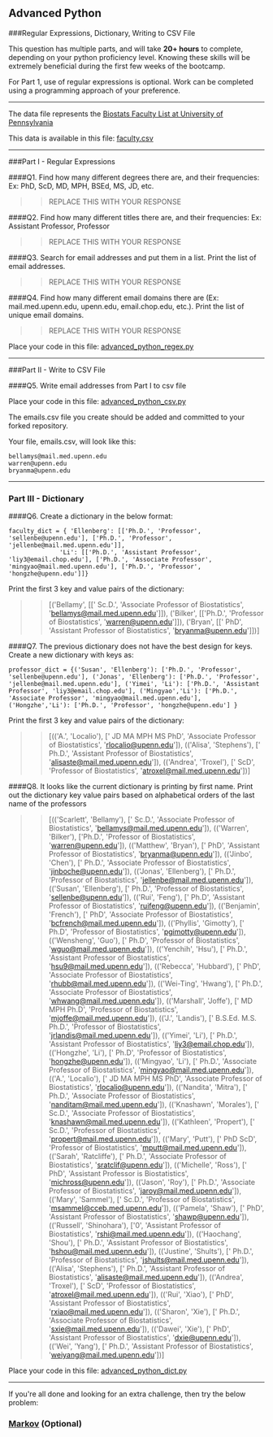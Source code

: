 ## Advanced Python    

###Regular Expressions, Dictionary, Writing to CSV File  

This question has multiple parts, and will take **20+ hours** to complete, depending on your python proficiency level.  Knowing these skills will be extremely beneficial during the first few weeks of the bootcamp.

For Part 1, use of regular expressions is optional.  Work can be completed using a programming approach of your preference. 

---

The data file represents the [Biostats Faculty List at University of Pennsylvania](http://www.med.upenn.edu/cceb/biostat/faculty.shtml)

This data is available in this file:  [faculty.csv](python/faculty.csv)

--- 

###Part I - Regular Expressions  


####Q1. Find how many different degrees there are, and their frequencies: Ex:  PhD, ScD, MD, MPH, BSEd, MS, JD, etc.

>> REPLACE THIS WITH YOUR RESPONSE


####Q2. Find how many different titles there are, and their frequencies:  Ex:  Assistant Professor, Professor

>> REPLACE THIS WITH YOUR RESPONSE


####Q3. Search for email addresses and put them in a list.  Print the list of email addresses.

>> REPLACE THIS WITH YOUR RESPONSE


####Q4. Find how many different email domains there are (Ex:  mail.med.upenn.edu, upenn.edu, email.chop.edu, etc.).  Print the list of unique email domains.

>> REPLACE THIS WITH YOUR RESPONSE

Place your code in this file: [advanced_python_regex.py](python/advanced_python_regex.py)

---

###Part II - Write to CSV File

####Q5.  Write email addresses from Part I to csv file

Place your code in this file: [advanced_python_csv.py](python/advanced_python_csv.py)

The emails.csv file you create should be added and committed to your forked repository.

Your file, emails.csv, will look like this:
```
bellamys@mail.med.upenn.edu
warren@upenn.edu
bryanma@upenn.edu
```

---

### Part III - Dictionary

####Q6.  Create a dictionary in the below format:
```
faculty_dict = { 'Ellenberg': [['Ph.D.', 'Professor', 'sellenbe@upenn.edu'], ['Ph.D.', 'Professor', 'jellenbe@mail.med.upenn.edu']],
              'Li': [['Ph.D.', 'Assistant Professor', 'liy3@email.chop.edu'], ['Ph.D.', 'Associate Professor', 'mingyao@mail.med.upenn.edu'], ['Ph.D.', 'Professor', 'hongzhe@upenn.edu']]}
```
Print the first 3 key and value pairs of the dictionary:

>> [('Bellamy', [[' Sc.D.', 'Associate Professor of Biostatistics', 'bellamys@mail.med.upenn.edu']]), ('Bilker', [['Ph.D.', 'Professor of Biostatistics', 'warren@upenn.edu']]), ('Bryan', [[' PhD', 'Assistant Professor of Biostatistics', 'bryanma@upenn.edu']])]

####Q7.  The previous dictionary does not have the best design for keys.  Create a new dictionary with keys as:

```
professor_dict = {('Susan', 'Ellenberg'): ['Ph.D.', 'Professor', 'sellenbe@upenn.edu'], ('Jonas', 'Ellenberg'): ['Ph.D.', 'Professor', 'jellenbe@mail.med.upenn.edu'], ('Yimei', 'Li'): ['Ph.D.', 'Assistant Professor', 'liy3@email.chop.edu'], ('Mingyao','Li'): ['Ph.D.', 'Associate Professor', 'mingyao@mail.med.upenn.edu'], ('Hongzhe','Li'): ['Ph.D.', 'Professor', 'hongzhe@upenn.edu'] }
```

Print the first 3 key and value pairs of the dictionary:

>> [(('A.', 'Localio'), [' JD MA MPH MS PhD', 'Associate Professor of Biostatistics', 'rlocalio@upenn.edu']), (('Alisa', 'Stephens'), [' Ph.D.', 'Assistant Professor of Biostatistics', 'alisaste@mail.med.upenn.edu']), (('Andrea', 'Troxel'), [' ScD', 'Professor of Biostatistics', 'atroxel@mail.med.upenn.edu'])]

####Q8.  It looks like the current dictionary is printing by first name.  Print out the dictionary key value pairs based on alphabetical orders of the last name of the professors

>> [(('Scarlett', 'Bellamy'), [' Sc.D.', 'Associate Professor of Biostatistics', 'bellamys@mail.med.upenn.edu']), (('Warren', 'Bilker'), ['Ph.D.', 'Professor of Biostatistics', 'warren@upenn.edu']), (('Matthew', 'Bryan'), [' PhD', 'Assistant Professor of Biostatistics', 'bryanma@upenn.edu']), (('Jinbo', 'Chen'), [' Ph.D.', 'Associate Professor of Biostatistics', 'jinboche@upenn.edu']), (('Jonas', 'Ellenberg'), [' Ph.D.', 'Professor of Biostatistics', 'jellenbe@mail.med.upenn.edu']), (('Susan', 'Ellenberg'), [' Ph.D.', 'Professor of Biostatistics', 'sellenbe@upenn.edu']), (('Rui', 'Feng'), [' Ph.D', 'Assistant Professor of Biostatistics', 'ruifeng@upenn.edu']), (('Benjamin', 'French'), [' PhD', 'Associate Professor of Biostatistics', 'bcfrench@mail.med.upenn.edu']), (('Phyllis', 'Gimotty'), [' Ph.D', 'Professor of Biostatistics', 'pgimotty@upenn.edu']), (('Wensheng', 'Guo'), [' Ph.D', 'Professor of Biostatistics', 'wguo@mail.med.upenn.edu']), (('Yenchih', 'Hsu'), [' Ph.D.', 'Assistant Professor of Biostatistics', 'hsu9@mail.med.upenn.edu']), (('Rebecca', 'Hubbard'), [' PhD', 'Associate Professor of Biostatistics', 'rhubb@mail.med.upenn.edu']), (('Wei-Ting', 'Hwang'), [' Ph.D.', 'Associate Professor of Biostatistics', 'whwang@mail.med.upenn.edu']), (('Marshall', 'Joffe'), [' MD MPH Ph.D', 'Professor of Biostatistics', 'mjoffe@mail.med.upenn.edu']), (('J.', 'Landis'), [' B.S.Ed. M.S. Ph.D.', 'Professor of Biostatistics', 'jrlandis@mail.med.upenn.edu']), (('Yimei', 'Li'), [' Ph.D.', 'Assistant Professor of Biostatistics', 'liy3@email.chop.edu']), (('Hongzhe', 'Li'), [' Ph.D', 'Professor of Biostatistics', 'hongzhe@upenn.edu']), (('Mingyao', 'Li'), [' Ph.D.', 'Associate Professor of Biostatistics', 'mingyao@mail.med.upenn.edu']), (('A.', 'Localio'), [' JD MA MPH MS PhD', 'Associate Professor of Biostatistics', 'rlocalio@upenn.edu']), (('Nandita', 'Mitra'), [' Ph.D.', 'Associate Professor of Biostatistics', 'nanditam@mail.med.upenn.edu']), (('Knashawn', 'Morales'), [' Sc.D.', 'Associate Professor of Biostatistics', 'knashawn@mail.med.upenn.edu']), (('Kathleen', 'Propert'), [' Sc.D.', 'Professor of Biostatistics', 'propert@mail.med.upenn.edu']), (('Mary', 'Putt'), [' PhD ScD', 'Professor of Biostatistics', 'mputt@mail.med.upenn.edu']), (('Sarah', 'Ratcliffe'), [' Ph.D.', 'Associate Professor of Biostatistics', 'sratclif@upenn.edu']), (('Michelle', 'Ross'), [' PhD', 'Assistant Professor is Biostatistics', 'michross@upenn.edu']), (('Jason', 'Roy'), [' Ph.D.', 'Associate Professor of Biostatistics', 'jaroy@mail.med.upenn.edu']), (('Mary', 'Sammel'), [' Sc.D.', 'Professor of Biostatistics', 'msammel@cceb.med.upenn.edu']), (('Pamela', 'Shaw'), [' PhD', 'Assistant Professor of Biostatistics', 'shawp@upenn.edu']), (('Russell', 'Shinohara'), ['0', 'Assistant Professor of Biostatistics', 'rshi@mail.med.upenn.edu']), (('Haochang', 'Shou'), [' Ph.D.', 'Assistant Professor of Biostatistics', 'hshou@mail.med.upenn.edu']), (('Justine', 'Shults'), [' Ph.D.', 'Professor of Biostatistics', 'jshults@mail.med.upenn.edu']), (('Alisa', 'Stephens'), [' Ph.D.', 'Assistant Professor of Biostatistics', 'alisaste@mail.med.upenn.edu']), (('Andrea', 'Troxel'), [' ScD', 'Professor of Biostatistics', 'atroxel@mail.med.upenn.edu']), (('Rui', 'Xiao'), [' PhD', 'Assistant Professor of Biostatistics', 'rxiao@mail.med.upenn.edu']), (('Sharon', 'Xie'), [' Ph.D.', 'Associate Professor of Biostatistics', 'sxie@mail.med.upenn.edu']), (('Dawei', 'Xie'), [' PhD', 'Assistant Professor of Biostatistics', 'dxie@upenn.edu']), (('Wei', 'Yang'), [' Ph.D.', 'Assistant Professor of Biostatistics', 'weiyang@mail.med.upenn.edu'])]

Place your code in this file: [advanced_python_dict.py](python/advanced_python_dict.py)

--- 

If you're all done and looking for an extra challenge, then try the below problem:  

### [Markov](python/markov.py) (Optional)

